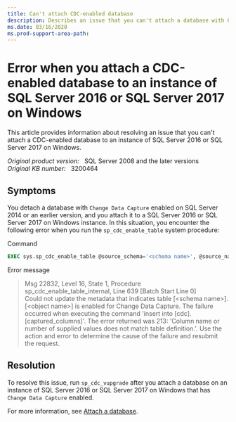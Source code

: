 ```yaml
---
title: Can't attach CDC-enabled database
description: Describes an issue that you can't attach a database with Change Data Capture enabled to a SQL Server 2016 or SQL Server 2017 on Windows instance after you detach it on SQL Server 2014 or an earlier version.
ms.date: 03/16/2020
ms.prod-support-area-path:
---
```

# Error when you attach a CDC-enabled database to an instance of SQL Server 2016 or SQL Server 2017 on Windows

This article provides information about resolving an issue that you can't attach a CDC-enabled database to an instance of SQL Server 2016 or SQL Server 2017 on Windows.

_Original product version:_ &nbsp; SQL Server 2008 and the later versions  
_Original KB number:_ &nbsp; 3200464

## Symptoms

You detach a database with `Change Data Capture` enabled on SQL Server 2014 or an earlier version, and you attach it to a SQL Server 2016 or SQL Server 2017 on Windows instance. In this situation, you encounter the following error when you run the `sp_cdc_enable_table` system procedure:

Command

```sql
EXEC sys.sp_cdc_enable_table @source_schema='<schema name>', @source_name='<source name>', @role_name='<role name>', @supports_net_changes=1, @allow_partition_switch=0;
```

Error message

> Msg 22832, Level 16, State 1, Procedure<br/>
> sp_cdc_enable_table_internal, Line 639 [Batch Start Line 0]<br/>
> Could not update the metadata that indicates table [\<schema name>]. [\<object name>] is enabled for Change Data Capture. The failure occurred when executing the command 'insert into [cdc].[captured_columns]'. The error returned was 213: 'Column name or number of supplied values does not match table definition.'. Use the action and error to determine the cause of the failure and resubmit the request.

## Resolution

To resolve this issue, run `sp_cdc_vupgrade` after you attach a database on an instance of SQL Server 2016 or SQL Server 2017 on Windows that has `Change Data Capture` enabled.

For more information, see [Attach a database](/sql/relational-databases/databases/attach-a-database).
